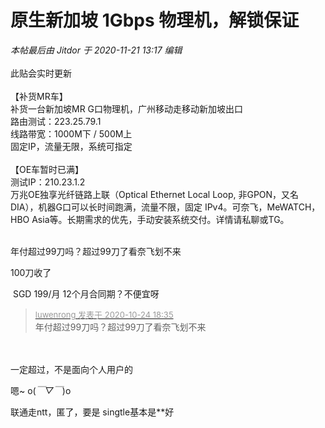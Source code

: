 # 原生新加坡 1Gbps 物理机，解锁保证


<i class="pstatus"> 本帖最后由 Jitdor 于 2020-11-21 13:17 编辑 </i><br />
<br />
此贴会实时更新<br />
<br />
【补货MR车】<br />
补货一台新加坡MR G口物理机，广州移动走移动新加坡出口<br />
路由测试：223.25.79.1<br />
线路带宽：1000M下 / 500M上<br />
固定IP，流量无限，系统可指定<br />
<br />
【OE车暂时已满】<br />
测试IP：210.23.1.2<br />
万兆OE独享光纤链路上联（Optical Ethernet Local Loop, 非GPON，又名 DIA），机器G口可以长时间跑满，流量不限，固定 IPv4。可奈飞，MeWATCH，HBO Asia等。长期需求的优先，手动安装系统交付。详情请私聊或TG。<br />
<br />


年付超过99刀吗？超过99刀了看奈飞划不来

100刀收了

<img src="static/image/smiley/yct/022.gif" smilieid="42" border="0" alt="" /> SGD 199/月 12个月合同期？不便宜呀

<div class="quote"><blockquote><font size="2"><a href="https://www.hostloc.com/forum.php?mod=redirect&amp;goto=findpost&amp;pid=9346961&amp;ptid=758035" target="_blank"><font color="#999999">luwenrong 发表于 2020-10-24 18:35</font></a></font><br />
年付超过99刀吗？超过99刀了看奈飞划不来</blockquote></div><br />
<br />
一定超过，不是面向个人用户的

嗯~ o(*￣▽￣*)o<br />


联通走ntt，匿了，要是 singtle基本是**好
